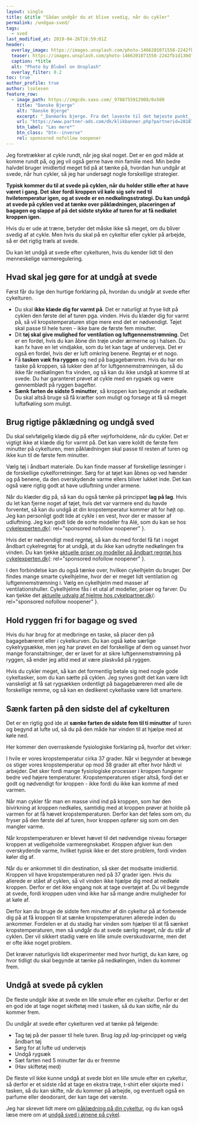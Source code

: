 ```yaml
---
layout: single
title: &title "Sådan undgår du at blive svedig, når du cykler"
permalink: /undgaa-sved/
tags:
  - sved
last_modified_at: 2019-04-26T16:59:01Z
header:
  overlay_image: https://images.unsplash.com/photo-1466201071558-2242fb1d130d?ixlib=rb-1.2.1&ixid=eyJhcHBfaWQiOjEyMDd9&auto=format&fit=crop&w=1650&q=80
  teaser: https://images.unsplash.com/photo-1466201071558-2242fb1d130d?ixlib=rb-1.2.1&ixid=eyJhcHBfaWQiOjEyMDd9&auto=format&fit=crop&w=400&q=80
  caption: *title
  alt: "Photo by Blubel on Unsplash"
  overlay_filter: 0.2
toc: true
author_profile: true
author: lsolesen
feature_row:
  - image_path: https://imgcdn.saxo.com/_9788755912908/0x500
    title: "Danske Bjerge"
    alt: "Danske Bjerge"
    excerpt: "_Danmarks bjerge. Fra det laveste til det højeste punkt_ er en utrolig flot og oplysende bog med over 500 farverige fotos. Bogen giver en indsigt i landets 117 bjerge, fra Harehøj på 3 meter til Danmarks højeste punkt, Møllehøj. Hvert bjerg er beskrevet med historiske oplysninger, fakta og lokale anekdoter, som gør bogen hyggelig, underholdende oplysende at læse i."
    url: "https://www.partner-ads.com/dk/klikbanner.php?partnerid=28187&bannerid=43262&htmlurl=https://www.saxo.com/dk/danmarks-bjerge_roger-pihl_haeftet_9788755912908"
    btn_label: "Læs mere*"
    btn_class: "btn--inverse"
    rel: sponsored nofollow noopener
---
```


Jeg foretrækker at cykle rundt, når jeg skal noget. Det er en god måde at komme rundt på, og jeg vil også gerne have min familie med. Min bedre halvdel bruger imidlertid meget tid på at tænke på, hvordan hun undgår at svede, når hun cykler, så jeg har undersøgt nogle forskellige strategier.

**Typisk kommer du til at svede på cyklen, når du holder stille efter at have været i gang. Det sker fordi kroppen vil køle sig selv ned til hviletemperatur igen, og at svede er en nedkølingsstrategi. Du kan undgå at svede på cyklen ved at tænke over påklædningen, placeringen af bagagen og slappe af på det sidste stykke af turen for at få nedkølet kroppen igen.**

Hvis du er ude at træne, betyder det måske ikke så meget, om du bliver svedig af at cykle. Men hvis du skal på en cykeltur eller cykler på arbejde, så er det rigtig træls at svede.

Du kan let undgå at svede efter cykelturen, hvis du kender lidt til den menneskelige varmeregulering.

## Hvad skal jeg gøre for at undgå at svede

Først får du lige den hurtige forklaring på, hvordan du undgår at svede efter cykelturen.

- Du skal **ikke klæde dig for varmt på**. Det er naturligt at fryse lidt på cyklen den første del af turen pga. vinden. Hvis du klæder dig for varmt på, så vil kropstemperaturen stige mere end det er nødvendigt. Tøjet skal passe til hele turen - ikke bare de første fem minutter.
- Dit **tøj skal give mulighed for ventilation og luftgennemstrømning**. Det er en fordel, hvis du kan åbne din trøje under ærmerne og i halsen. Du kan fx have en let vindjakke, som du let kan tage af undervejs. Det er også en fordel, hvis der er luft omkring benene. Regntøj er et nogo.
- Få **tasken væk fra ryggen** og ned på bagagebæreren. Hvis du har en taske på kroppen, så lukker den af for luftgennemstrømningen, så du ikke får nedkølingen fra vinden, og så kan du ikke undgå at komme til at svede. Du har garanteret prøvet at cykle med en rygsæk og være gennemblødt på ryggen bagefter.
- **Sænk farten de sidste 5 minutter**, så kroppen kan begynde at nedkøle. Du skal altså bruge så få kræfter som muligt og forsøge at få så meget luftafkøling som muligt.

## Brug rigtige påklædning og undgå sved

Du skal selvfølgelig klæde dig på efter vejrforholdene, når du cykler. Det er vigtigt ikke at  klæde dig for varmt på. Det kan være koldt de første fem minutter på cykelturen, men påklædningen skal passe til resten af turen og ikke kun til de første fem minutter.

Vælg tøj i åndbart materiale. Du kan finde masser af forskellige løsninger i de forskellige cykelforretninger. Sørg for at tøjet kan åbnes op ved hænder og på benene, da den overskydende varme ellers bliver lukket inde. Det kan også være rigtig godt at have udluftning under armene.

Når du klæder dig på, så kan du også tænke på princippet **lag på lag**. Hvis du let kan fjerne noget af tøjet, hvis det var varmere end du havde forventet, så kan du undgå at din kropstemperatur kommer alt for højt op. Jeg kan personligt godt lide at cykle i en vest, hvor der er masser af udluftning. Jeg kan godt lide de sorte modeller fra Alé, som du kan se hos [cykelexperten.dk](https://www.partner-ads.com/dk/klikbanner.php?partnerid=28187&bannerid=35898&htmlurl=https://cykelexperten.dk/regntoej-vind/?pa_cx-aarstid=sommer?source=partner-ads){: rel="sponsored nofollow noopener" }.

Hvis det er nødvendigt med regntøj, så kan du med fordel få fat i noget åndbart cykelregntøj for at undgå, at du ikke kan udnytte nedkølingen fra vinden. Du kan tjekke [aktuelle priser og modeller på åndbart regntøj hos cykelexperten.dk](https://www.partner-ads.com/dk/klikbanner.php?partnerid=28187&bannerid=35898&htmlurl=https://cykelexperten.dk/regntoej-vind/?source=partner-ads){: rel="sponsored nofollow noopener" }.

I den forbindelse kan du også tænke over, hvilken cykelhjelm du bruger. Der findes mange smarte cykelhjelme, hvor der er meget lidt ventilation og luftgennemstrømning i. Vælg en cykelhjelm med masser af ventilationshuller. Cykelhjelme fås i et utal af modeller, priser og farver. Du kan tjekke det [aktuelle udvalg af hjelme hos cykelpartner.dk](https://www.partner-ads.com/dk/klikbanner.php?partnerid=28187&bannerid=16446&htmlurl=https://www.cykelpartner.dk/cykelhjelme){: rel="sponsored nofollow noopener" }.

## Hold ryggen fri for bagage og sved

Hvis du har brug for at medbringe en taske, så placer den på bagagebæreret eller i cykelkurven. Du kan også købe særlige cykelrygsække, men jeg har prøvet en del forskellige af dem og uanset hvor mange foranstaltninger, der er lavet for at sikre luftgennemstrømning på ryggen, så ender jeg altid med at være plaskvåd på ryggen.

Hvis du cykler meget, så kan det formentlig betale sig med nogle gode cykeltasker, som du kan sætte på cyklen. Jeg synes godt det kan være lidt vanskeligt at få sat rygsækken ordentligt på bagagebæreren med alle de forskellige remme, og så kan en dedikeret cykeltaske være lidt smartere.

## Sænk farten på den sidste del af cykelturen

Det er en rigtig god ide at **sænke farten de sidste fem til ti minutter** af turen og begynd at lufte ud, så du på den måde har vinden til at hjælpe med at køle ned.

Her kommer den overraskende fysiologiske forklaring på, hvorfor det virker:

I hvile er vores kropstemperatur cirka 37 grader. Når vi begynder at bevæge os stiger vores kropstemperatur op mod 38 grader alt efter hvor hårdt vi arbejder. Det sker fordi mange fysiologiske processer i kroppen fungerer bedre ved højere temperaturer. Kropstemperaturen stiger altså, fordi det er godt og nødvendigt for kroppen - ikke fordi du ikke kan komme af med varmen.

Når man cykler får man en masse vind ind på kroppen, som har den bivirkning at kroppen nedkøles, samtidig med at kroppen prøver at holde på varmen for at få hævet kropstemperaturen. Derfor kan det føles som om, du fryser på den første del af turen, hvor kroppen opfører sig som om den mangler varme.

Når kropstemperaturen er blevet hævet til det nødvendige niveau forsøger kroppen at vedligeholde varmeregnskabet. Kroppen afgiver kun den overskydende varme, hvilket typisk ikke er det store problem, fordi vinden køler dig af.

Når du er ankommet til din destination, så sker det modsatte imidlertid. Kroppen vil have kropstemperaturen ned på 37 grader igen. Hvis du allerede er stået af cyklen, så vil vinden ikke hjælpe dig med at nedkøle kroppen. Derfor er det ikke engang nok at tage overtøjet af. Du vil begynde at svede, fordi kroppen uden vind ikke har så mange andre muligheder for at køle af.

Derfor kan du bruge de sidste fem minutter af din cykeltur på at forberede dig på at få kroppen til at sænke kropstemperaturen allerede inden du ankommer. Fordelen er at du stadig har vinden som hjælper til at få sænket kropstemperaturen, men så undgår du at svede særlig meget, når du står af cyklen. Der vil sikkert stadig være en lille smule overskudsvarme, men det er ofte ikke noget problem.

Det kræver naturligvis lidt eksperimenter med hvor hurtigt, du kan køre, og hvor tidligt du skal begynde at tænke på nedkølingen, inden du kommer frem.

## Undgå at svede på cyklen

De fleste undgår ikke at svede en lille smule efter en cykeltur. Derfor er det en god ide at tage noget skiftetøj med i tasken, så du kan skifte, når du kommer frem.

Du undgår at svede efter cykelturen ved at tænke på følgende:

- Tag tøj på der passer til hele turen. Brug _lag på lag_-princippet og vælg åndbart tøj
- Sørg for at lufte ud undervejs
- Undgå rygsæk
- Sæt farten ned 5 minutter før du er fremme
- (Hav skiftetøj med)

De fleste vil ikke kunne undgå at svede blot en lille smule efter en cykeltur, så derfor er et sidste råd at tage en ekstra trøje, t-shirt eller skjorte med i tasken, så du kan skifte, når du kommer på arbejde, og eventuelt også en parfume eller deodorant, der kan tage det værste.

Jeg har skrevet lidt mere om [påklædning på din cykeltur](/paaklaedning/), og du kan også læse mere om at [undgå sved i øjnene på cykel](https://www.motionsplan.dk/undgaa-sved-i-ojnene/).
